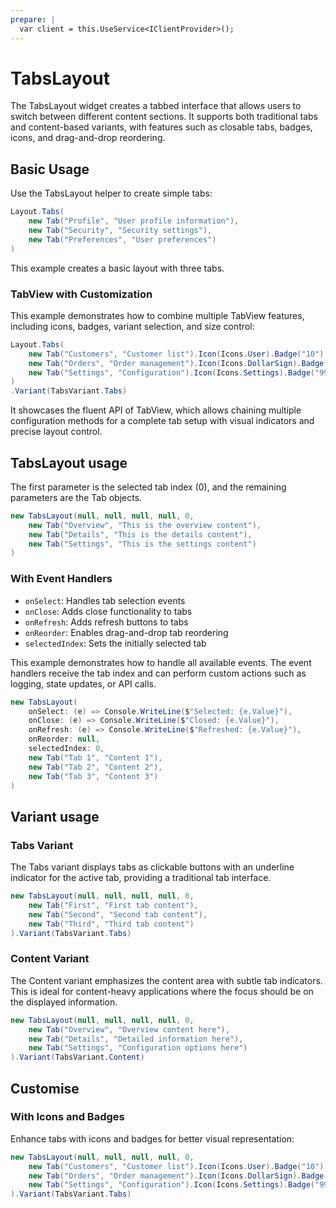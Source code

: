 ```yaml
---
prepare: |
  var client = this.UseService<IClientProvider>();
---
```


# TabsLayout

The TabsLayout widget creates a tabbed interface that allows users to switch between different content sections. It supports both traditional tabs and content-based variants, with features such as closable tabs, badges, icons, and drag-and-drop reordering.

## Basic Usage

Use the TabsLayout helper to create simple tabs:

```csharp demo-tabs
Layout.Tabs(
    new Tab("Profile", "User profile information"),
    new Tab("Security", "Security settings"),
    new Tab("Preferences", "User preferences")
)
```

This example creates a basic layout with three tabs.

### TabView with Customization

This example demonstrates how to combine multiple TabView features, including icons, badges, variant selection, and size control:

```csharp demo-tabs
Layout.Tabs(
    new Tab("Customers", "Customer list").Icon(Icons.User).Badge("10"),
    new Tab("Orders", "Order management").Icon(Icons.DollarSign).Badge("0"),
    new Tab("Settings", "Configuration").Icon(Icons.Settings).Badge("999")
)
.Variant(TabsVariant.Tabs)
```

It showcases the fluent API of TabView, which allows chaining multiple configuration methods for a complete tab setup with visual indicators and precise layout control.

## TabsLayout usage

The first parameter is the selected tab index (0), and the remaining parameters are the Tab objects.

```csharp demo-tabs
new TabsLayout(null, null, null, null, 0,
    new Tab("Overview", "This is the overview content"),
    new Tab("Details", "This is the details content"),
    new Tab("Settings", "This is the settings content")
)
```

### With Event Handlers

- `onSelect`: Handles tab selection events
- `onClose`: Adds close functionality to tabs
- `onRefresh`: Adds refresh buttons to tabs
- `onReorder`: Enables drag-and-drop tab reordering
- `selectedIndex`: Sets the initially selected tab

This example demonstrates how to handle all available events. The event handlers receive the tab index and can perform custom actions such as logging, state updates, or API calls.

```csharp demo-tabs
new TabsLayout(
    onSelect: (e) => Console.WriteLine($"Selected: {e.Value}"),
    onClose: (e) => Console.WriteLine($"Closed: {e.Value}"),
    onRefresh: (e) => Console.WriteLine($"Refreshed: {e.Value}"),
    onReorder: null,
    selectedIndex: 0,
    new Tab("Tab 1", "Content 1"),
    new Tab("Tab 2", "Content 2"),
    new Tab("Tab 3", "Content 3")
)
```
## Variant usage

### Tabs Variant

The Tabs variant displays tabs as clickable buttons with an underline indicator for the active tab, providing a traditional tab interface.

```csharp demo-tabs
new TabsLayout(null, null, null, null, 0,
    new Tab("First", "First tab content"),
    new Tab("Second", "Second tab content"),
    new Tab("Third", "Third tab content")
).Variant(TabsVariant.Tabs)
```

### Content Variant

The Content variant emphasizes the content area with subtle tab indicators. This is ideal for content-heavy applications where the focus should be on the displayed information.

```csharp demo-tabs
new TabsLayout(null, null, null, null, 0,
    new Tab("Overview", "Overview content here"),
    new Tab("Details", "Detailed information here"),
    new Tab("Settings", "Configuration options here")
).Variant(TabsVariant.Content)
```
## Customise

### With Icons and Badges

Enhance tabs with icons and badges for better visual representation:

```csharp demo-tabs
new TabsLayout(null, null, null, null, 0,
    new Tab("Customers", "Customer list").Icon(Icons.User).Badge("10"),
    new Tab("Orders", "Order management").Icon(Icons.DollarSign).Badge("0"),
    new Tab("Settings", "Configuration").Icon(Icons.Settings).Badge("999")
).Variant(TabsVariant.Tabs)
```

<WidgetDocs Type="Ivy.TabsLayout" ExtensionTypes="Ivy.Views.Tabs.TabsLayoutExtensions" SourceUrl="https://github.com/Ivy-Interactive/Ivy-Framework/blob/main/Ivy/Widgets/TabsLayout/TabsLayout.cs"/>
